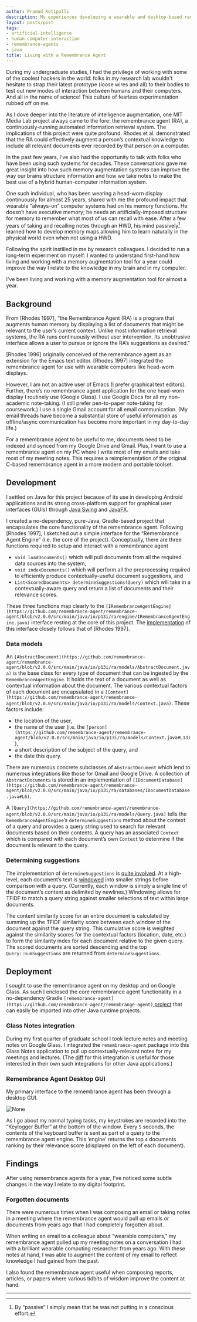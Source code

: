 ```yaml
---
author: Pramod Kotipalli
description: My experiences developing a wearable and desktop-based remembrance agent. I also examine the impact of living with an intelligent agent such as this has had on my cognition, memory recall, and how I organize my digital information.
layout: posts/post
tags:
- artificial-intelligence
- human-computer-interaction
- remembrance-agents
- java
title: Living with a Remembrance Agent
---
```




During my undergraduate studies, I had the privilege of working with some of the coolest hackers in the world: folks in my research lab wouldn't hesitate to strap their latest prototype (loose wires and all) to their bodies to test out new modes of interaction between humans and their computers. And all in the name of science! This culture of fearless experimentation rubbed off on me.

As I dove deeper into the literature of intelligence augmentation, one MIT Media Lab project always came to the fore: the remembrance agent (RA), a continuously-running automated information retrieval system. The implications of this project were quite profound. Rhodes et al. demonstrated that the RA could effectively augment a person’s contextual knowledge to include all relevant documents ever recorded by that person on a computer.

In the past few years, I’ve also had the opportunity to talk with folks who have been using such systems for decades. These conversations gave me great insight into how such memory augmentation systems can improve the way our brains structure information and how we take notes to make the best use of a hybrid human-computer information system.

One such individual, who has been wearing a head-worn display continuously for almost 25 years, shared with me the profound impact that wearable “always-on” computer systems had on his memory functions. He doesn’t have executive memory; he needs an artificially-imposed structure for memory to remember what most of us can recall with ease. After a few years of taking and recalling notes through an HWD, his mind passively[^kix.3mj6yq5xeepg] learned how to develop memory maps allowing him to learn naturally in the physical world even when not using a HWD.

Following the spirit instilled in me by research colleagues. I decided to run a long-term experiment on myself: I wanted to understand first-hand how living and working with a memory augmentation tool for a year could improve the way I relate to the knowledge in my brain and in my computer.

I've been living and working with a memory augmentation tool for almost a year. 

## Background

From [Rhodes 1997], “the Remembrance Agent (RA) is a program that augments human memory by displaying a list of documents that might be relevant to the user’s current context. Unlike most information retrieval systems, the RA runs continuously without user intervention. Its unobtrusive interface allows a user to pursue or ignore the RA’s suggestions as desired.”

[Rhodes 1996] originally conceived of the remembrance agent as an extension for the Emacs text editor. [Rhodes 1997] integrated the remembrance agent for use with wearable computers like head-worn displays. 

However, I am not an active user of Emacs (I prefer graphical text editors). Further, there’s no remembrance agent application for the one head-worn display I routinely use (Google Glass). I use Google Docs for all my non-academic note-taking. (I still prefer pen-to-paper note-taking for coursework.) I use a single Gmail account for all email communication. (My email threads have become a substantial store of useful information as offline/async communication has become more important in my day-to-day life.)

For a remembrance agent to be useful to me, documents need to be indexed and synced from my Google Drive and Gmail. Plus, I want to use a remembrance agent on my PC where I write most of my emails and take most of my meeting notes. This requires a reimplementation of the original C-based remembrance agent in a more modern and portable toolset.

## Development

I settled on Java for this project because of its use in developing Android applications and its strong cross-platform support for graphical user interfaces (GUIs) through [Java Swing](https://en.wikipedia.org/wiki/Swing_(Java)) and [JavaFX](https://en.wikipedia.org/wiki/JavaFX).

I created a no-dependency, pure-Java, Gradle-based project that encapsulates the core functionality of the remembrance agent. Following [Rhodes 1997], I sketched out a simple interface for the “Remembrance Agent Engine” (i.e. the core of the project). Conceptually, there are three functions required to setup and interact with a remembrance agent

* `void loadDocuments()` which will pull documents from all the required data sources into the system,
* `void indexDocuments()` which will perform all the preprocessing required to efficiently produce contextually-useful document suggestions, and
* `List<ScoredDocuments> determineSuggestions(Query)` which will take in a contextually-aware query and return a list of documents and their relevance scores.

These three functions map clearly to the `[IRemembranceAgentEngine](https://github.com/remembrance-agent/remembrance-agent/blob/v2.0.0/src/main/java/io/p13i/ra/engine/IRemembranceAgentEngine.java)` interface resting at the core of this project. The [implementation](https://github.com/remembrance-agent/remembrance-agent/blob/v2.0.0/src/main/java/io/p13i/ra/engine/RemembranceAgentEngine.java) of this interface closely follows that of [Rhodes 1997]. 

### Data models

An `[AbstractDocument](https://github.com/remembrance-agent/remembrance-agent/blob/v2.0.0/src/main/java/io/p13i/ra/models/AbstractDocument.java)` is the base class for every type of document that can be ingested by the `RemembranceAgentEngine`. It holds the text of a document as well as contextual information about the document. The various contextual factors of each document are encapsulated in a `[Context](https://github.com/remembrance-agent/remembrance-agent/blob/v2.0.0/src/main/java/io/p13i/ra/models/Context.java)`. These factors include:

* the location of the user,
* the name of the user (i.e. the `[person](https://github.com/remembrance-agent/remembrance-agent/blob/v2.0.0/src/main/java/io/p13i/ra/models/Context.java#L13)`),
* a short description of the subject of the query, and
* the date this query.

There are numerous concrete subclasses of `AbstractDocument` which lend to numerous integrations like those for Gmail and Google Drive. A collection of `AbstractDocument`s is stored in an implementation of `[IDocumentDatabase](https://github.com/remembrance-agent/remembrance-agent/blob/v2.0.0/src/main/java/io/p13i/ra/databases/IDocumentDatabase.java#L6)`.

A `[Query](https://github.com/remembrance-agent/remembrance-agent/blob/v2.0.0/src/main/java/io/p13i/ra/models/Query.java)` tells the `RemembranceAgentEngine`’s `determineSuggestions` method about the context of a query and provides a query string used to search for relevant documents based on their contents. A query has an associated `Context` which is compared with each document’s own `Context` to determine if the document is relevant to the query.

### Determining suggestions

The implementation of `determineSuggestions` is [quite involved](https://github.com/remembrance-agent/remembrance-agent/blob/v2.0.0/src/main/java/io/p13i/ra/engine/RemembranceAgentEngine.java#L38-L100). At a high-level, each document’s text is [windowed](https://github.com/remembrance-agent/remembrance-agent/blob/03a7280872bfb1d6e6188d33836fa6fd1f45c6fe/src/main/java/io/p13i/ra/utils/WordVector.java#L29) into smaller strings before comparison with a query. (Currently, each window is simply a single line of the document’s content as delimited by newlines.) Windowing allows for TFiDF to match a query string against smaller selections of text within large documents.

The content similarity score for an entire document is calculated by summing up the TFiDF similarity score between each window of the document against the query string. This cumulative score is weighted against the similarity scores for the contextual factors (location, date, etc.) to form the similarity index for each document relative to the given query. The scored documents are sorted descending and the top `Query::numSuggestions` are returned from `determineSuggestions`.

## Deployment

I sought to use the remembrance agent on my desktop and on Google Glass. As such I enclosed the core remembrance agent functionality in a no-dependency Gradle `[remembrance-agent](https://github.com/remembrance-agent/remembrange-agent)`[ project](https://github.com/remembrance-agent/remembrange-agent) that can easily be imported into other Java runtime projects.

### Glass Notes integration

During my first quarter of graduate school I took lecture notes and meeting notes on Google Glass. I integrated the `remembrance-agent` package into this Glass Notes application to pull up contextually-relevant notes for my meetings and lectures. (The [diff](https://github.com/glass-notes/glass-notes-app/commit/09eb5c01fff2b5fcab9700dddced27824f8a5310) for this integration is useful for those interested in their own such integrations for other Java applications.)

### Remembrance Agent Desktop GUI

My primary interface to the remembrance agent has been through a desktop GUI. 

![None](https://lh5.googleusercontent.com/ZL_lVZV7aDb2WuVsCSmZSS2JW0zFLwN3feMp0LCU-gGplXgAKFqjLpJM06XggXwFIhYhamxWcYHkDc1mjLWPTVjU_dIa_BEGgwFQMg2_B0eMYTIHu93e34QS9okBCyYsE3gbUJozhyfkOZ1EQQ)


As I go about my normal typing tasks, my keystrokes are recorded into the “Keylogger Buffer” at the bottom of the window. Every `5` seconds, the contents of the keyboard buffer is sent as part of a query to the remembrance agent engine. This ‘engine’ returns the top `4` documents ranking by their relevance score (displayed on the left of each document).

## Findings

After using remembrance agents for a year, I’ve noticed some subtle changes in the way I relate to my digital footprint.

### Forgotten documents

There were numerous times when I was composing an email or taking notes in a meeting where the remembrance agent would pull up emails or documents from years ago that I had completely forgotten about.

When writing an email to a colleague about “wearable computers,” my remembrance agent pulled up my meeting notes on a conversation I had with a brilliant wearable computing researcher from years ago. With these notes at hand, I was able to augment the content of my email to reflect knowledge I had gained from the past.

I also found the remembrance agent useful when composing reports, articles, or papers where various tidbits of wisdom improve the content at hand.


---

[^kix.3mj6yq5xeepg]:  By “passive” I simply mean that he was not putting in a conscious effort.